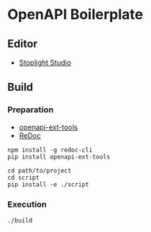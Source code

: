 # OpenAPI Boilerplate

## Editor

- [Stoplight Studio](https://stoplight.io/)

## Build

### Preparation

- [openapi-ext-tools](https://github.com/t2y/openapi-ext-tools)
- [ReDoc](https://github.com/Redocly/redoc)

```
npm install -g redoc-cli
pip install openapi-ext-tools

cd path/to/project
cd script
pip install -e ./script
```

### Execution

```
./build
```
